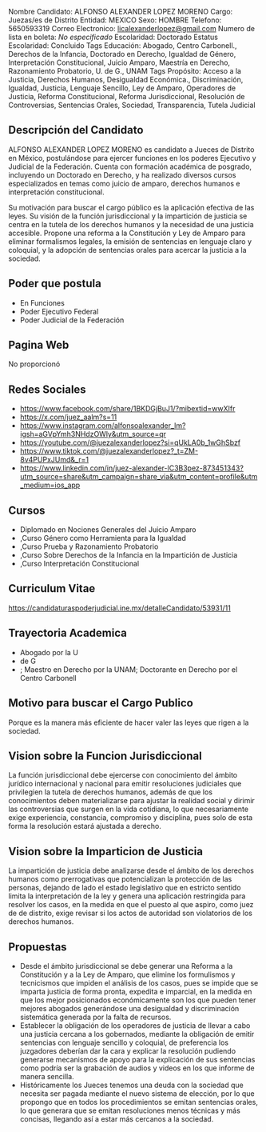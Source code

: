 Nombre Candidato: ALFONSO ALEXANDER LOPEZ MORENO
Cargo: Juezas/es de Distrito
Entidad: MEXICO
Sexo: HOMBRE
Telefono: 5650593319
Correo Electronico: licalexanderlopez@gmail.com
Numero de lista en boleta: *No especificado*
Escolaridad: Doctorado
Estatus Escolaridad: Concluido
Tags Educación: Abogado, Centro Carbonell., Derechos de la Infancia, Doctorado en Derecho, Igualdad de Género, Interpretación Constitucional, Juicio Amparo, Maestría en Derecho, Razonamiento Probatorio, U. de G., UNAM
Tags Propósito: Acceso a la Justicia, Derechos Humanos, Desigualdad Económica., Discriminación, Igualdad, Justicia, Lenguaje Sencillo, Ley de Amparo, Operadores de Justicia, Reforma Constitucional, Reforma Jurisdiccional, Resolución de Controversias, Sentencias Orales, Sociedad, Transparencia, Tutela Judicial


## Descripción del Candidato 

ALFONSO ALEXANDER LOPEZ MORENO es candidato a Jueces de Distrito en México, postulándose para ejercer funciones en los poderes Ejecutivo y Judicial de la Federación. Cuenta con formación académica de posgrado, incluyendo un Doctorado en Derecho, y ha realizado diversos cursos especializados en temas como juicio de amparo, derechos humanos e interpretación constitucional.

Su motivación para buscar el cargo público es la aplicación efectiva de las leyes. Su visión de la función jurisdiccional y la impartición de justicia se centra en la tutela de los derechos humanos y la necesidad de una justicia accesible. Propone una reforma a la Constitución y Ley de Amparo para eliminar formalismos legales, la emisión de sentencias en lenguaje claro y coloquial, y la adopción de sentencias orales para acercar la justicia a la sociedad.


## Poder que postula

- En Funciones
- Poder Ejecutivo Federal
- Poder Judicial de la Federación


## Pagina Web

No proporcionó


## Redes Sociales

- https://www.facebook.com/share/1BKDGjBuJ1/?mibextid=wwXIfr
- https://x.com/juez_aalm?s=11
- https://www.instagram.com/alfonsoalexander_lm?igsh=aGVpYmh3NHdzOWly&utm_source=qr
- https://youtube.com/@juezalexanderlopez?si=qUkLA0b_1wGhSbzf
- https://www.tiktok.com/@juezalexanderlopez?_t=ZM-8v4PUPxJUmd&_r=1
- https://www.linkedin.com/in/juez-alexander-lC3B3pez-873451343?utm_source=share&utm_campaign=share_via&utm_content=profile&utm_medium=ios_app


## Cursos

- Diplomado en Nociones Generales del Juicio Amparo
- ,Curso Género como Herramienta para la Igualdad
- ,Curso Prueba y Razonamiento Probatorio
- ,Curso Sobre Derechos de la Infancia en la Impartición de Justicia
- ,Curso Interpretación Constitucional


## Curriculum Vitae

https://candidaturaspoderjudicial.ine.mx/detalleCandidato/53931/11


## Trayectoria Academica

- Abogado por la U
- de G
- ; Maestro en Derecho por la UNAM; Doctorante en Derecho por el Centro Carbonell


## Motivo para buscar el Cargo Publico

Porque es la manera más eficiente de hacer valer las leyes que rigen a la sociedad.


## Vision sobre la Funcion Jurisdiccional

La función jurisdiccional debe ejercerse con conocimiento del ámbito jurídico internacional y nacional para emitir resoluciones judiciales que privilegien la tutela de derechos humanos, además de que los conocimientos deben materializarse para ajustar la realidad social y dirimir las controversias que surgen en la vida cotidiana, lo que necesariamente exige experiencia, constancia, compromiso y disciplina, pues solo de esta forma la resolución estará ajustada a derecho.


## Vision sobre la Imparticion de Justicia

La impartición de justicia debe analizarse desde el ámbito de los derechos humanos como prerrogativas que potencializan la protección de las personas, dejando de lado el estado legislativo que en estricto sentido limita la interpretación de la ley y genera una aplicación restringida para resolver los casos, en la medida en que el puesto al que aspiro, como juez de de distrito, exige revisar si los actos de autoridad son violatorios de los derechos humanos.


## Propuestas

- Desde el ámbito jurisdiccional se debe generar una Reforma a la Constitución y a la Ley de Amparo, que elimine los formulismos y tecnicismos que impiden el análisis de los casos, pues se impide que se imparta justicia de forma pronta, expedita e imparcial, en la medida en que los mejor posicionados económicamente son los que pueden tener mejores abogados generándose una desigualdad y discriminación sistemática generada por la falta de recursos.
- Establecer la obligación de los operadores de justicia de llevar a cabo una justicia cercana a los gobernados, mediante la obligación de emitir sentencias con lenguaje sencillo y coloquial, de preferencia los juzgadores deberían dar la cara y explicar la resolución pudiendo generarse mecanismos de apoyo para la explicación de sus sentencias como podría ser la grabación de audios y videos en los que informe de manera sencilla.
- Históricamente los Jueces tenemos una deuda con la sociedad que necesita ser pagada mediante el nuevo sistema de elección, por lo que propongo que en todos los procedimientos se emitan sentencias orales, lo que generara que se emitan resoluciones menos técnicas y más concisas, llegando así a estar más cercanos a la sociedad.

